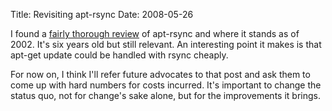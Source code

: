 Title: Revisiting apt-rsync
Date: 2008-05-26

I found a [fairly thorough review][1] of apt-rsync and where it stands as of
2002. It's six years old but still relevant. An interesting point it makes is
that apt-get update could be handled with rsync cheaply.

For now on, I think I'll refer future advocates to that post and ask them
to come up with hard numbers for costs incurred. It's important to change the
status quo, not for change's sake alone, but for the improvements it brings.

   [1]: http://samba.anu.edu.au/rsync/rsync-and-debian/rsync-and-debian.html

